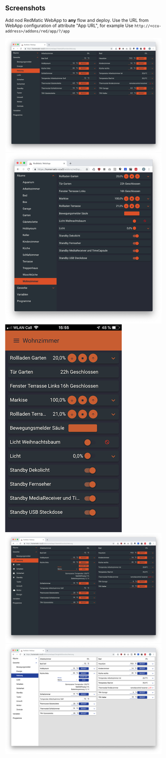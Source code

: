 ## Screenshots

Add nod RedMatic WebApp to **any** flow and deploy. 
Use the URL from WebApp configuration of attribute "App URL", for example 
Use `http://<ccu-address>/addons/red/app/?/app`

![](images/rwa/screen2.png)
![](images/rwa/screen3.png)
![](images/rwa/screen4.png)
![](images/rwa/screen6.png)
![](images/rwa/screen7.png)
